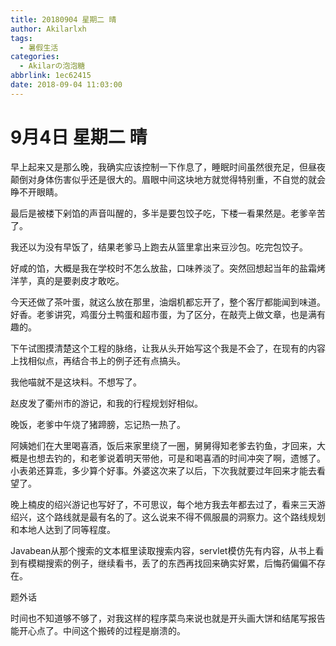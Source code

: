 ```yaml
---
title: 20180904 星期二 晴
author: Akilarlxh
tags:
  - 暑假生活
categories:
  - Akilarの泡泡糖
abbrlink: 1ec62415
date: 2018-09-04 11:03:00
---
```

# 9月4日 星期二 晴

早上起来又是那么晚，我确实应该控制一下作息了，睡眠时间虽然很充足，但昼夜颠倒对身体伤害似乎还是很大的。眉眼中间这块地方就觉得特别重，不自觉的就会睁不开眼睛。

最后是被楼下剁馅的声音叫醒的，多半是要包饺子吃，下楼一看果然是。老爹辛苦了。

我还以为没有早饭了，结果老爹马上跑去从篮里拿出来豆沙包。吃完包饺子。

好咸的馅，大概是我在学校时不怎么放盐，口味养淡了。突然回想起当年的盐霜烤洋芋，真的是要剥皮才敢吃。

今天还做了茶叶蛋，就这么放在那里，油烟机都忘开了，整个客厅都能闻到味道。好香。老爹讲究，鸡蛋分土鸭蛋和超市蛋，为了区分，在敲壳上做文章，也是满有趣的。

下午试图摸清楚这个工程的脉络，让我从头开始写这个我是不会了，在现有的内容上找相似点，再结合书上的例子还有点搞头。

我他喵就不是这块料。不想写了。

赵皮发了衢州市的游记，和我的行程规划好相似。

晚饭，老爹中午烧了猪蹄膀，忘记热一热了。

阿姨她们在大里喝喜酒，饭后来家里绕了一圈，舅舅得知老爹去钓鱼，才回来，大概是也想去钓的，和老爹说着明天带他，可是和喝喜酒的时间冲突了啊，遗憾了。小表弟还算乖，多少算个好事。外婆这次来了以后，下次我就要过年回来才能去看望了。

晚上楠皮的绍兴游记也写好了，不可思议，每个地方我去年都去过了，看来三天游绍兴，这个路线就是最有名的了。这么说来不得不佩服晨的洞察力。这个路线规划和本地人达到了同等程度。

Javabean从那个搜索的文本框里读取搜索内容，servlet模仿先有内容，从书上看到有模糊搜索的例子，继续看书，丢了的东西再找回来确实好累，后悔药偏偏不存在。

题外话

时间也不知道够不够了，对我这样的程序菜鸟来说也就是开头画大饼和结尾写报告能开心点了。中间这个搬砖的过程是崩溃的。